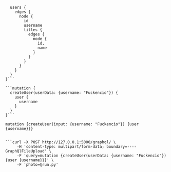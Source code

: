 ```query {
  users {
    edges {
      node {
        id
        username
        titles {
          edges {
            node {
              id,
              name
            }
          }
        }
      }
    }
  }
}```

```mutation {
  createUser(userData: {username: "Fuckencio"}) {
    user {
      username
    }
  }
}```

mutation {createUser(input: {username: "Fuckencio"}) {user {username}}}


```curl -X POST http://127.0.0.1:5000/graphql/ \
     -H 'content-type: multipart/form-data; boundary=----GraphQlFileUpload' \
     -F 'query=mutation {createUser(userData: {username: "Fuckencio"}) {user {username}}}' \
     -F 'photo=@run.py'
```